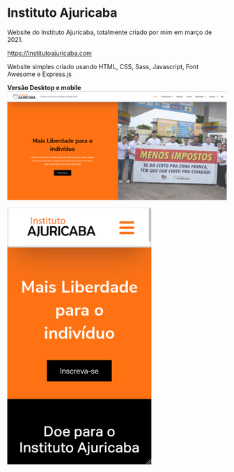 # Instituto Ajuricaba

Website do Instituto Ajuricaba, totalmente criado por mim em março de 2021.

https://institutoajuricaba.com

Website simples criado usando HTML, CSS, Sass, Javascript, Font Awesome e Express.js

**Versão Desktop e mobile**
<img src="desktop.png" alt="Versão desktop">

<img src="mobile.png" alt="Versão desktop">

